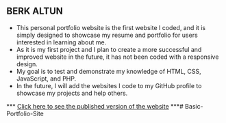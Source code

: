 
## BERK ALTUN

* This personal portfolio website is the first website I coded, and it is simply designed to showcase my resume and portfolio for users interested in learning about me.
* As it is my first project and I plan to create a more successful and improved website in the future, it has not been coded with a responsive design.
* My goal is to test and demonstrate my knowledge of HTML, CSS, JavaScript, and PHP.
* In the future, I will add the websites I code to my GitHub profile to showcase my projects and help others.

*** [Click here to see the published version of the website](https://berkaltn.com/) ***#   B a s i c - P o r t f o l i o - S i t e 
 
 
